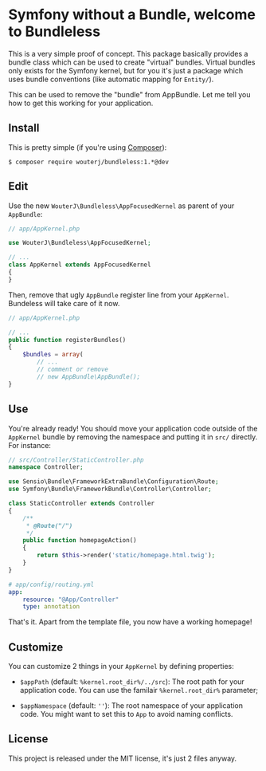 # Symfony without a Bundle, welcome to Bundleless

This is a very simple proof of concept. This package basically provides a bundle
class which can be used to create "virtual" bundles. Virtual bundles only
exists for the Symfony kernel, but for you it's just a package which uses
bundle conventions (like automatic mapping for `Entity/`).

This can be used to remove the "bundle" from AppBundle. Let me tell you how to
get this working for your application.

## Install

This is pretty simple (if you're using [Composer](http://getcomposer.org/)):

    $ composer require wouterj/bundleless:1.*@dev

## Edit

Use the new `WouterJ\Bundleless\AppFocusedKernel` as parent of your `AppBundle`:

```php
// app/AppKernel.php

use WouterJ\Bundleless\AppFocusedKernel;

// ...
class AppKernel extends AppFocusedKernel
{
}
```

Then, remove that ugly `AppBundle` register line from your `AppKernel`.
Bundeless will take care of it now.

```php
// app/AppKernel.php

// ...
public function registerBundles()
{
    $bundles = array(
        // ...
        // comment or remove
        // new AppBundle\AppBundle();
}
```

## Use

You're already ready! You should move your application code outside of the
`AppKernel` bundle by removing the namespace and putting it in `src/` directly.
For instance:

```php
// src/Controller/StaticController.php
namespace Controller;

use Sensio\Bundle\FrameworkExtraBundle\Configuration\Route;
use Symfony\Bundle\FrameworkBundle\Controller\Controller;

class StaticController extends Controller
{
    /**
     * @Route("/")
     */
    public function homepageAction()
    {
        return $this->render('static/homepage.html.twig');
    }
}
```

```yaml
# app/config/routing.yml
app:
    resource: "@App/Controller"
    type: annotation
```

That's it. Apart from the template file, you now have a working homepage!

## Customize

You can customize 2 things in your `AppKernel` by defining properties:

* `$appPath` (default: `%kernel.root_dir%/../src`): The root path for your
  application code. You can use the familair `%kernel.root_dir%` parameter;

* `$appNamespace` (default: `''`): The root namespace of your application code.
  You might want to set this to `App` to avoid naming conflicts.

## License

This project is released under the MIT license, it's just 2 files anyway.
